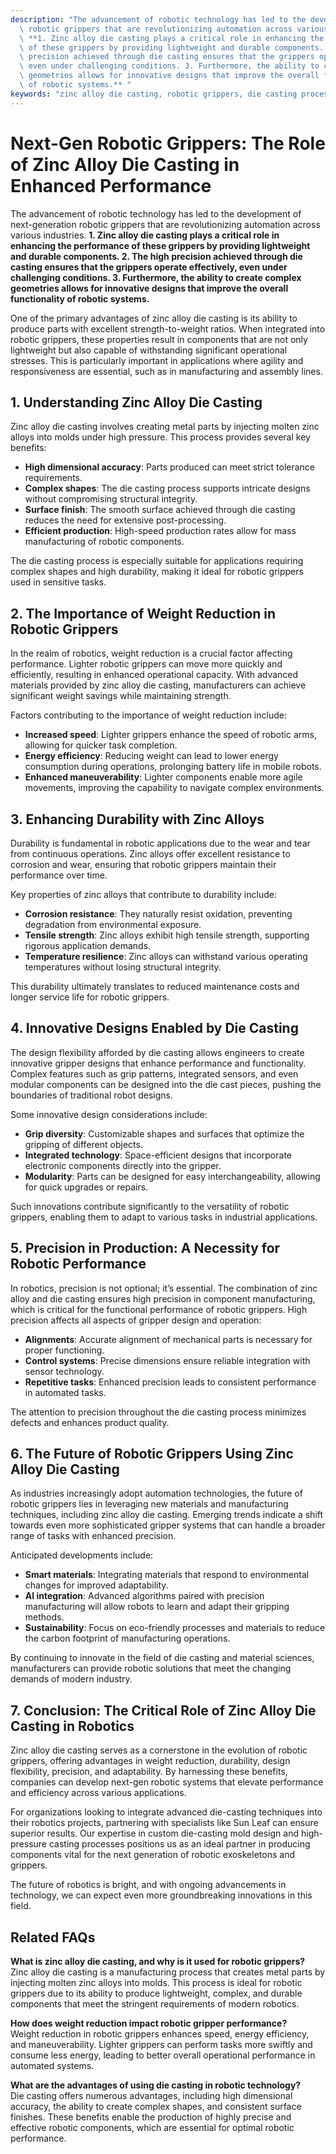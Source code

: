 ```yaml
---
description: "The advancement of robotic technology has led to the development of next-generation\
  \ robotic grippers that are revolutionizing automation across various industries.\
  \ **1. Zinc alloy die casting plays a critical role in enhancing the performance\
  \ of these grippers by providing lightweight and durable components. 2. The high\
  \ precision achieved through die casting ensures that the grippers operate effectively,\
  \ even under challenging conditions. 3. Furthermore, the ability to create complex\
  \ geometries allows for innovative designs that improve the overall functionality\
  \ of robotic systems.** "
keywords: "zinc alloy die casting, robotic grippers, die casting process, die-cast aluminum"
---
```

# Next-Gen Robotic Grippers: The Role of Zinc Alloy Die Casting in Enhanced Performance

The advancement of robotic technology has led to the development of next-generation robotic grippers that are revolutionizing automation across various industries. **1. Zinc alloy die casting plays a critical role in enhancing the performance of these grippers by providing lightweight and durable components. 2. The high precision achieved through die casting ensures that the grippers operate effectively, even under challenging conditions. 3. Furthermore, the ability to create complex geometries allows for innovative designs that improve the overall functionality of robotic systems.** 

One of the primary advantages of zinc alloy die casting is its ability to produce parts with excellent strength-to-weight ratios. When integrated into robotic grippers, these properties result in components that are not only lightweight but also capable of withstanding significant operational stresses. This is particularly important in applications where agility and responsiveness are essential, such as in manufacturing and assembly lines.

## **1. Understanding Zinc Alloy Die Casting**

Zinc alloy die casting involves creating metal parts by injecting molten zinc alloys into molds under high pressure. This process provides several key benefits: 

- **High dimensional accuracy**: Parts produced can meet strict tolerance requirements.
- **Complex shapes**: The die casting process supports intricate designs without compromising structural integrity.
- **Surface finish**: The smooth surface achieved through die casting reduces the need for extensive post-processing.
- **Efficient production**: High-speed production rates allow for mass manufacturing of robotic components.

The die casting process is especially suitable for applications requiring complex shapes and high durability, making it ideal for robotic grippers used in sensitive tasks.

## **2. The Importance of Weight Reduction in Robotic Grippers**

In the realm of robotics, weight reduction is a crucial factor affecting performance. Lighter robotic grippers can move more quickly and efficiently, resulting in enhanced operational capacity. With advanced materials provided by zinc alloy die casting, manufacturers can achieve significant weight savings while maintaining strength. 

Factors contributing to the importance of weight reduction include:

- **Increased speed**: Lighter grippers enhance the speed of robotic arms, allowing for quicker task completion.
- **Energy efficiency**: Reducing weight can lead to lower energy consumption during operations, prolonging battery life in mobile robots.
- **Enhanced maneuverability**: Lighter components enable more agile movements, improving the capability to navigate complex environments.

## **3. Enhancing Durability with Zinc Alloys**

Durability is fundamental in robotic applications due to the wear and tear from continuous operations. Zinc alloys offer excellent resistance to corrosion and wear, ensuring that robotic grippers maintain their performance over time. 

Key properties of zinc alloys that contribute to durability include:

- **Corrosion resistance**: They naturally resist oxidation, preventing degradation from environmental exposure.
- **Tensile strength**: Zinc alloys exhibit high tensile strength, supporting rigorous application demands.
- **Temperature resilience**: Zinc alloys can withstand various operating temperatures without losing structural integrity.

This durability ultimately translates to reduced maintenance costs and longer service life for robotic grippers.

## **4. Innovative Designs Enabled by Die Casting**

The design flexibility afforded by die casting allows engineers to create innovative gripper designs that enhance performance and functionality. Complex features such as grip patterns, integrated sensors, and even modular components can be designed into the die cast pieces, pushing the boundaries of traditional robot designs. 

Some innovative design considerations include:

- **Grip diversity**: Customizable shapes and surfaces that optimize the gripping of different objects.
- **Integrated technology**: Space-efficient designs that incorporate electronic components directly into the gripper.
- **Modularity**: Parts can be designed for easy interchangeability, allowing for quick upgrades or repairs.

Such innovations contribute significantly to the versatility of robotic grippers, enabling them to adapt to various tasks in industrial applications.

## **5. Precision in Production: A Necessity for Robotic Performance**

In robotics, precision is not optional; it’s essential. The combination of zinc alloy and die casting ensures high precision in component manufacturing, which is critical for the functional performance of robotic grippers. High precision affects all aspects of gripper design and operation:

- **Alignments**: Accurate alignment of mechanical parts is necessary for proper functioning.
- **Control systems**: Precise dimensions ensure reliable integration with sensor technology.
- **Repetitive tasks**: Enhanced precision leads to consistent performance in automated tasks.

The attention to precision throughout the die casting process minimizes defects and enhances product quality.

## **6. The Future of Robotic Grippers Using Zinc Alloy Die Casting**

As industries increasingly adopt automation technologies, the future of robotic grippers lies in leveraging new materials and manufacturing techniques, including zinc alloy die casting. Emerging trends indicate a shift towards even more sophisticated gripper systems that can handle a broader range of tasks with enhanced precision. 

Anticipated developments include:

- **Smart materials**: Integrating materials that respond to environmental changes for improved adaptability.
- **AI integration**: Advanced algorithms paired with precision manufacturing will allow robots to learn and adapt their gripping methods.
- **Sustainability**: Focus on eco-friendly processes and materials to reduce the carbon footprint of manufacturing operations.

By continuing to innovate in the field of die casting and material sciences, manufacturers can provide robotic solutions that meet the changing demands of modern industry.

## **7. Conclusion: The Critical Role of Zinc Alloy Die Casting in Robotics**

Zinc alloy die casting serves as a cornerstone in the evolution of robotic grippers, offering advantages in weight reduction, durability, design flexibility, precision, and adaptability. By harnessing these benefits, companies can develop next-gen robotic systems that elevate performance and efficiency across various applications.

For organizations looking to integrate advanced die-casting techniques into their robotics projects, partnering with specialists like Sun Leaf can ensure superior results. Our expertise in custom die-casting mold design and high-pressure casting processes positions us as an ideal partner in producing components vital for the next generation of robotic exoskeletons and grippers.

The future of robotics is bright, and with ongoing advancements in technology, we can expect even more groundbreaking innovations in this field.

## Related FAQs

**What is zinc alloy die casting, and why is it used for robotic grippers?**  
Zinc alloy die casting is a manufacturing process that creates metal parts by injecting molten zinc alloys into molds. This process is ideal for robotic grippers due to its ability to produce lightweight, complex, and durable components that meet the stringent requirements of modern robotics.

**How does weight reduction impact robotic gripper performance?**  
Weight reduction in robotic grippers enhances speed, energy efficiency, and maneuverability. Lighter grippers can perform tasks more swiftly and consume less energy, leading to better overall operational performance in automated systems.

**What are the advantages of using die casting in robotic technology?**  
Die casting offers numerous advantages, including high dimensional accuracy, the ability to create complex shapes, and consistent surface finishes. These benefits enable the production of highly precise and effective robotic components, which are essential for optimal robotic performance.
